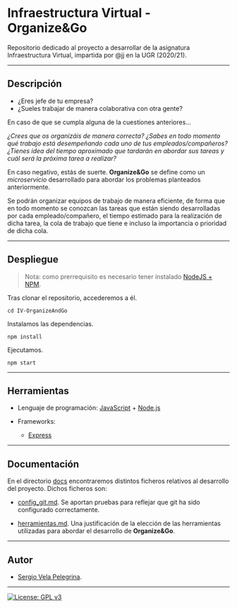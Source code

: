 # Infraestructura Virtual - Organize&Go

Repositorio dedicado al proyecto a desarrollar de la asignatura Infraestructura Virtual, impartida por @jj en la UGR (2020/21).

---

## Descripción

+ ¿Eres jefe de tu empresa?
+ ¿Sueles trabajar de manera colaborativa con otra gente?

En caso de que se cumpla alguna de la cuestiones anteriores... 

*¿Crees que os organizáis de manera correcta? ¿Sabes en todo momento qué trabajo está desempeñando cada uno de tus empleados/compañeros? ¿Tienes idea del tiempo aproximado que tardarán en abordar sus tareas y cuál será la próxima tarea a realizar?*

En caso negativo, estás de suerte. **Organize&Go** se define como un *microservicio* desarrollado para abordar los problemas planteados anteriormente.

Se podrán organizar equipos de trabajo de manera eficiente, de forma que en todo momento se conozcan las tareas que están siendo desarrolladas por cada empleado/compañero, el tiempo estimado para la realización de dicha tarea, la cola de trabajo que tiene e incluso la importancia o prioridad de dicha cola.

---

## Despliegue

> Nota: como prerrequisito es necesario tener instalado [NodeJS + NPM](https://nodejs.org/es/download).

Tras clonar el repositorio, accederemos a él.

~~~
cd IV-OrganizeAndGo
~~~

Instalamos las dependencias.

~~~
npm install
~~~

Ejecutamos.

~~~
npm start
~~~

---

## Herramientas

+ Lenguaje de programación: [JavaScript](https://developer.mozilla.org/es/docs/Web/JavaScript) + [Node.js](https://www.google.com/url?sa=t&rct=j&q=&esrc=s&source=web&cd=&cad=rja&uact=8&ved=2ahUKEwipxL7ioJbsAhVp8-AKHU4MCqMQFjAAegQIAhAC&url=https%3A%2F%2Fnodejs.org%2Fes%2F&usg=AOvVaw0ExrfV3usJ0jiF4UKHq0z3)

+ Frameworks:
    + [Express](https://expressjs.com/es/)

---

## Documentación

En el directorio [docs](https://github.com/sergiovp/IV-OrganizeAndGo/tree/master/docs) encontraremos distintos ficheros relativos al desarrollo del proyecto. Dichos ficheros son:

+ [config_git.md](https://github.com/sergiovp/IV-OrganizeAndGo/blob/master/docs/config_git.md). Se aportan pruebas para reflejar que git ha sido configurado correctamente.

+ [herramientas.md](https://github.com/sergiovp/IV-OrganizeAndGo/blob/master/docs/herramientas.md). Una justificación de la elección de las herramientas utilizadas para abordar el desarrollo de **Organize&Go**.

---

## Autor

+ [Sergio Vela Pelegrina](https://github.com/sergiovp).

---

[![License: GPL v3](https://img.shields.io/badge/License-GPLv3-blue.svg)](https://www.gnu.org/licenses/gpl-3.0)
